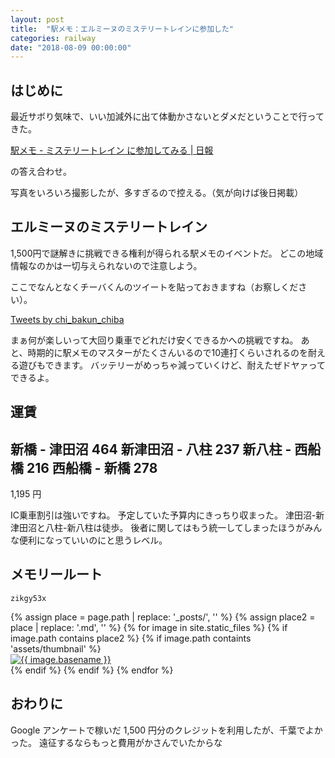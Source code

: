 ```yaml
---
layout: post
title:  "駅メモ：エルミーヌのミステリートレインに参加した"
categories: railway
date: "2018-08-09 00:00:00"
---
```


## はじめに

最近サボり気味で、いい加減外に出て体動かさないとダメだということで行ってきた。

[駅メモ \- ミステリートレイン に参加してみる \| 日報](https://makietan.github.io/otaku/railway/2018/08/04/report2.html)

の答え合わせ。

写真をいろいろ撮影したが、多すぎるので控える。（気が向けば後日掲載）

## エルミーヌのミステリートレイン

1,500円で謎解きに挑戦できる権利が得られる駅メモのイベントだ。
どこの地域情報なのかは一切与えられないので注意しよう。

ここでなんとなくチーバくんのツイートを貼っておきますね（お察しください）。

<a class="twitter-timeline" data-lang="ja" data-height="480" href="https://twitter.com/chi_bakun_chiba?ref_src=twsrc%5Etfw">Tweets by chi_bakun_chiba</a> <script async src="https://platform.twitter.com/widgets.js" charset="utf-8"></script>

まぁ何が楽しいって大回り乗車でどれだけ安くできるかへの挑戦ですね。
あと、時期的に駅メモのマスターがたくさんいるので10連打くらいされるのを耐える遊びもできます。
バッテリーがめっちゃ減っていくけど、耐えたぜドヤァってできるよ。

## 運賃

新橋 - 津田沼 464
新津田沼 - 八柱 237
新八柱 - 西船橋 216
西船橋 - 新橋 278
---
1,195 円

IC乗車割引は強いですね。
予定していた予算内にきっちり収まった。
津田沼-新津田沼と八柱-新八柱は徒歩。
後者に関してはもう統一してしまったほうがみんな便利になっていいのにと思うレベル。

## メモリールート

`zikgy53x`

<div class="trim">
{% assign place = page.path | replace: '_posts/', '' %}
{% assign place2 = place | replace: '.md', '' %}
{% for image in site.static_files %}
  {% if image.path contains place2 %}
    {% if image.path containts 'assets/thumbnail' %}
    <div class="trim__item">
      <a href="{{ site.url }}{{ image.path }}">
        <img class="one" src="{{ site.url }}{{ image.path }}" alt="{{ image.basename }}">
      </a>
    </div>
    {% endif %}
  {% endif %}
{% endfor %}
</div>

## おわりに

Google アンケートで稼いだ 1,500 円分のクレジットを利用したが、千葉でよかった。
遠征するならもっと費用がかさんでいたからな
